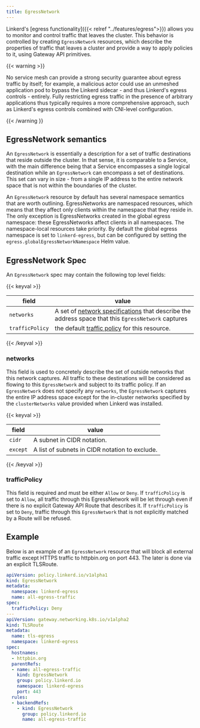 ```yaml
---
title: EgressNetwork
---
```


Linkerd's [egress functionality]({{< relref "../features/egress">}}) allows
you to monitor and control traffic that leaves the cluster. This behavior is
controlled by creating `EgressNetwork` resources, which describe the properties
of traffic that leaves a cluster and provide a way to apply policies to it, using
Gateway API primitives.

{{< warning >}}

No service mesh can provide a strong security guarantee about egress traffic
by itself; for example, a malicious actor could use an unmeshed application
pod to bypass the Linkerd sidecar - and thus Linkerd's egress controls -
entirely. Fully restricting egress traffic in the presence of arbitrary
applications thus typically requires a more comprehensive approach, such as
Linkerd's egress controls combined with CNI-level configuration.

{{< /warning }}

## EgressNetwork semantics

An `EgressNetwork` is essentially a description for a set of traffic
destinations that reside outside the cluster. In that sense, it is comparable
to a Service, with the main difference being that a Service encompasses a single
logical destination while an `EgressNetwork` can encompass a set of
destinations. This set can vary in size - from a single IP address to the entire
network space that is not within the boundaries of the cluster.

An `EgressNetwork` resource by default has several namespace semantics that are
worth outlining. EgressNetworks are namespaced resources, which means that they
affect only clients within the namespace that they reside in. The only exception
is EgressNetworks created in the global egress namespace: these EgressNetworks
affect clients in all namespaces. The namespace-local resources take priority.
By default the global egress namespace is set to `linkerd-egress`, but can be
configured by setting the `egress.globalEgressNetworkNamespace` Helm
value.

## EgressNetwork Spec

An `EgressNetwork` spec may contain the following top level fields:

{{< keyval >}}

| field| value |
|------|-------|
| `networks`| A set of [network specifications](#networks) that describe the address space that this `EgressNetwork` captures |
| `trafficPolicy`| the default [traffic policy](#trafficpolicy) for this resource. |
{{< /keyval >}}

### networks

This field is used to concretely describe the set of outside networks that this
network captures. All traffic to these destinations will be considered as
flowing to this `EgressNetwork` and subject to its traffic policy.
If an `EgressNetwork` does not specify any `networks`, the `EgressNetwork`
captures the entire IP address space except for the in-cluster networks specified
by the `clusterNetworks` value provided when Linkerd was installed.

{{< keyval >}}

| field| value |
|------|-------|
| `cidr`| A subnet in CIDR notation.|
| `except`| A list of subnets in CIDR notation to exclude.|
{{< /keyval >}}

### trafficPolicy

This field is required and must be either `Allow` or `Deny`. If `trafficPolicy`
is set to `Allow`, all traffic through this EgressNetwork will be let through
even if there is no explicit Gateway API Route that describes it. If
`trafficPolicy` is set to `Deny`, traffic through this `EgressNetwork` that
is not explicitly matched by a Route will be refused.

## Example

Below is an example of an `EgressNetwork` resource that will block all external
traffic except HTTPS traffic to httpbin.org on port 443. The later is done via
an explicit TLSRoute.

```yaml
apiVersion: policy.linkerd.io/v1alpha1
kind: EgressNetwork
metadata:
  namespace: linkerd-egress
  name: all-egress-traffic
spec:
  trafficPolicy: Deny
---
apiVersion: gateway.networking.k8s.io/v1alpha2
kind: TLSRoute
metadata:
  name: tls-egress
  namespace: linkerd-egress
spec:
  hostnames:
  - httpbin.org
  parentRefs:
  - name: all-egress-traffic
    kind: EgressNetwork
    group: policy.linkerd.io
    namespace: linkerd-egress
    port: 443
  rules:
  - backendRefs:
    - kind: EgressNetwork
      group: policy.linkerd.io
      name: all-egress-traffic
```
